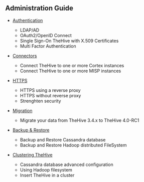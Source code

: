 ## Administration Guide

- [Authentication](Authentication.md)

  - LDAP/AD
  - OAuth2/OpenID Connect
  - Single Sign-On TheHive with X.509 Certificates
  - Multi Factor Authentication

- [Connectors](Connectors.md)

  - Connect TheHive to one or more Cortex instances
  - Connect TheHive to one or more MISP instances

- [HTTPS](HTTPS.md)

  - HTTPS using a reverse proxy
  - HTTPS without reverse proxy
  - Strenghten security

- [Migration](Migration.md)

  - Migrate your data from TheHive 3.4.x to TheHive 4.0-RC1

- [Backup & Restore](Backup_Restore.md)

  - Backup and Restore Cassandra database
  - Backup and Restore Hadoop distributed FileSystem

- [Clustering TheHive](Clustering.md)

  - Cassandra database advanced configuration
  - Using Hadoop filesystem
  - Insert TheHive in a cluster
